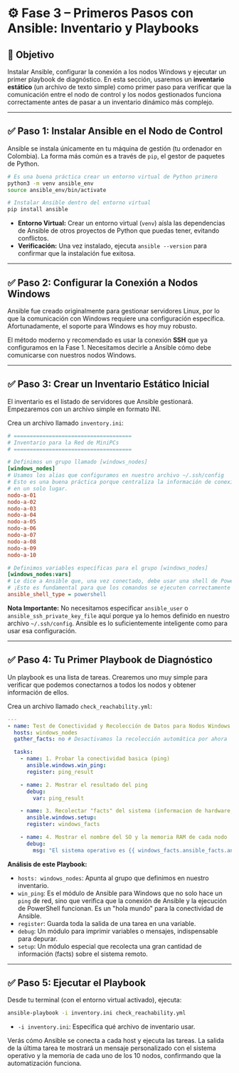 # ⚙️ Fase 3 – Primeros Pasos con Ansible: Inventario y Playbooks

## 🎯 Objetivo
Instalar Ansible, configurar la conexión a los nodos Windows y ejecutar un primer playbook de diagnóstico. En esta sección, usaremos un **inventario estático** (un archivo de texto simple) como primer paso para verificar que la comunicación entre el nodo de control y los nodos gestionados funciona correctamente antes de pasar a un inventario dinámico más complejo.

---

## ✅ Paso 1: Instalar Ansible en el Nodo de Control

Ansible se instala únicamente en tu máquina de gestión (tu ordenador en Colombia). La forma más común es a través de `pip`, el gestor de paquetes de Python.

```bash
# Es una buena práctica crear un entorno virtual de Python primero
python3 -m venv ansible_env
source ansible_env/bin/activate

# Instalar Ansible dentro del entorno virtual
pip install ansible
```

- **Entorno Virtual:** Crear un entorno virtual (`venv`) aísla las dependencias de Ansible de otros proyectos de Python que puedas tener, evitando conflictos.
- **Verificación:** Una vez instalado, ejecuta `ansible --version` para confirmar que la instalación fue exitosa.

--- 

## ✅ Paso 2: Configurar la Conexión a Nodos Windows

Ansible fue creado originalmente para gestionar servidores Linux, por lo que la comunicación con Windows requiere una configuración específica. Afortunadamente, el soporte para Windows es hoy muy robusto.

El método moderno y recomendado es usar la conexión **SSH** que ya configuramos en la Fase 1. Necesitamos decirle a Ansible cómo debe comunicarse con nuestros nodos Windows.

--- 

## ✅ Paso 3: Crear un Inventario Estático Inicial

El inventario es el listado de servidores que Ansible gestionará. Empezaremos con un archivo simple en formato INI.

Crea un archivo llamado `inventory.ini`:

```ini
# =====================================
# Inventario para la Red de MiniPCs
# =====================================

# Definimos un grupo llamado [windows_nodes]
[windows_nodes]
# Usamos los alias que configuramos en nuestro archivo ~/.ssh/config
# Esto es una buena práctica porque centraliza la información de conexión (IP, usuario, clave)
# en un solo lugar.
nodo-a-01
nodo-a-02
nodo-a-03
nodo-a-04
nodo-a-05
nodo-a-06
nodo-a-07
nodo-a-08
nodo-a-09
nodo-a-10

# Definimos variables específicas para el grupo [windows_nodes]
[windows_nodes:vars]
# Le dice a Ansible que, una vez conectado, debe usar una shell de PowerShell.
# ¡Esto es fundamental para que los comandos se ejecuten correctamente en Windows!
ansible_shell_type = powershell
```

**Nota Importante:** No necesitamos especificar `ansible_user` o `ansible_ssh_private_key_file` aquí porque ya lo hemos definido en nuestro archivo `~/.ssh/config`. Ansible es lo suficientemente inteligente como para usar esa configuración.

--- 

## ✅ Paso 4: Tu Primer Playbook de Diagnóstico

Un playbook es una lista de tareas. Crearemos uno muy simple para verificar que podemos conectarnos a todos los nodos y obtener información de ellos.

Crea un archivo llamado `check_reachability.yml`:

```yaml
---
- name: Test de Conectividad y Recolección de Datos para Nodos Windows
  hosts: windows_nodes
  gather_facts: no # Desactivamos la recolección automática por ahora

  tasks:
    - name: 1. Probar la conectividad basica (ping)
      ansible.windows.win_ping:
      register: ping_result

    - name: 2. Mostrar el resultado del ping
      debug:
        var: ping_result

    - name: 3. Recolectar "facts" del sistema (informacion de hardware, SO, etc.)
      ansible.windows.setup:
      register: windows_facts

    - name: 4. Mostrar el nombre del SO y la memoria RAM de cada nodo
      debug:
        msg: "El sistema operativo es {{ windows_facts.ansible_facts.ansible_os_distribution }} y tiene {{ windows_facts.ansible_facts.ansible_memory_mb.real.total }} MB de RAM."
```

**Análisis de este Playbook:**
- `hosts: windows_nodes`: Apunta al grupo que definimos en nuestro inventario.
- `win_ping`: Es el módulo de Ansible para Windows que no solo hace un `ping` de red, sino que verifica que la conexión de Ansible y la ejecución de PowerShell funcionan. Es un "hola mundo" para la conectividad de Ansible.
- `register`: Guarda toda la salida de una tarea en una variable.
- `debug`: Un módulo para imprimir variables o mensajes, indispensable para depurar.
- `setup`: Un módulo especial que recolecta una gran cantidad de información (facts) sobre el sistema remoto.

--- 

## ✅ Paso 5: Ejecutar el Playbook

Desde tu terminal (con el entorno virtual activado), ejecuta:

```bash
ansible-playbook -i inventory.ini check_reachability.yml
```

- `-i inventory.ini`: Especifica qué archivo de inventario usar.

Verás cómo Ansible se conecta a cada host y ejecuta las tareas. La salida de la última tarea te mostrará un mensaje personalizado con el sistema operativo y la memoria de cada uno de los 10 nodos, confirmando que la automatización funciona.